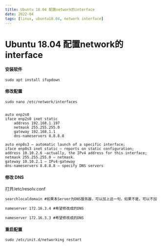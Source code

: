 ```yaml
---
title: Ubuntu 18.04 配置network的interface
date: 2022-04
tags: [linux, ubuntu18.04, network interface]
---
```


# Ubuntu 18.04 配置network的interface

#### 安装软件
    sudo apt install ifupdown

#### 修改配置

    sudo nano /etc/network/interfaces


    auto enp2s0
    iface enp2s0 inet static
        address 192.168.1.197
        netmask 255.255.255.0
        gateway 192.168.1.1
        dns-nameservers 8.8.8.8

    auto enp0s3 — automatic launch of a specific interface;
    iface enp0s3 inet static — reports on static configuration;
    address 10.10.2.6 —actually, the IPv4 address for this interface;
    netmask 255.255.255.0 — netmask.
    gateway 10.10.2.1 — IPv4-gateway
    dns-nameservers 8.8.8.8 — specify DNS servers

#### 修改 DNS
打开/etc/resolv.conf

    searchlocaldomain #如果本Server为DNS服务器，可以加上这一句，如果不是，可以不加

    nameserver 172.16.3.4 #希望修改成的DNS

    nameserver 172.16.3.3 #希望修改成的DNS

#### 重启配置
    sudo /etc/init.d/networking restart